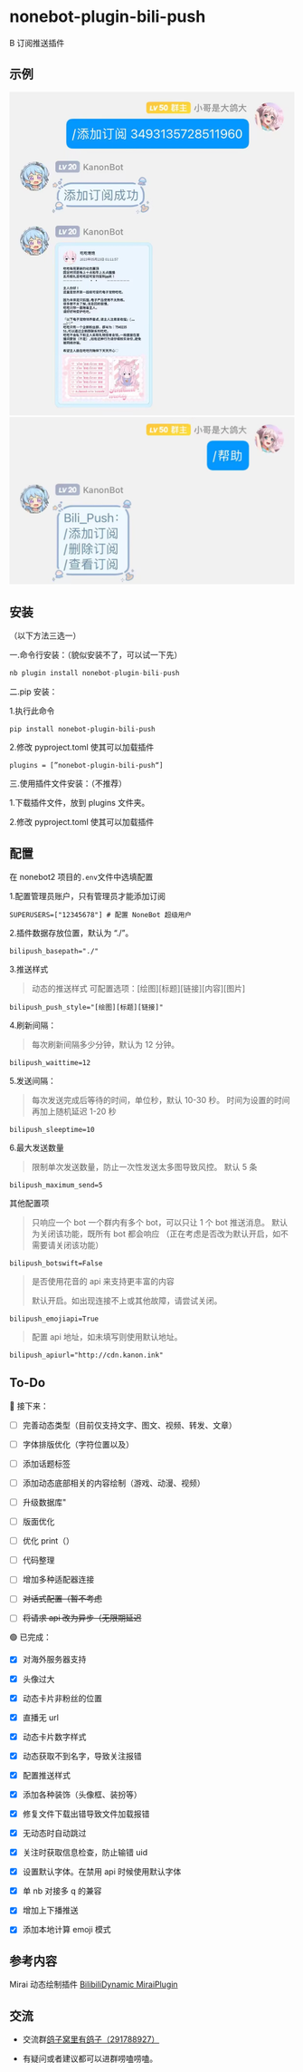 # nonebot-plugin-bili-push

B 订阅推送插件

## 示例

![输入图片描述](README_md_files/9cf89890-0952-11ee-8733-25d9c7397331.jpeg?v=1&type=image)
![输入图片描述](README_md_files/7fd7ee50-0952-11ee-8733-25d9c7397331.jpeg?v=1&type=image)

## 安装

（以下方法三选一）

一.命令行安装：（貌似安装不了，可以试一下先）

```python
nb plugin install nonebot-plugin-bili-push
```

二.pip 安装：

1.执行此命令

    pip install nonebot-plugin-bili-push

2.修改 pyproject.toml 使其可以加载插件

    plugins = [”nonebot-plugin-bili-push“]

三.使用插件文件安装：（不推荐）

1.下载插件文件，放到 plugins 文件夹。

2.修改 pyproject.toml 使其可以加载插件

## 配置

在 nonebot2 项目的`.env`文件中选填配置

1.配置管理员账户，只有管理员才能添加订阅

    SUPERUSERS=["12345678"] # 配置 NoneBot 超级用户

2.插件数据存放位置，默认为 “./”。

    bilipush_basepath="./"

3.推送样式

> 动态的推送样式
> 可配置选项：\[绘图]\[标题]\[链接]\[内容]\[图片]

    bilipush_push_style="[绘图][标题][链接]"

4.刷新间隔：

> 每次刷新间隔多少分钟，默认为 12 分钟。

    bilipush_waittime=12

5.发送间隔：

> 每次发送完成后等待的时间，单位秒，默认 10-30 秒。
> 时间为设置的时间再加上随机延迟 1-20 秒

    bilipush_sleeptime=10

6.最大发送数量

> 限制单次发送数量，防止一次性发送太多图导致风控。
> 默认 5 条

```
bilipush_maximum_send=5

```

其他配置项

> 只响应一个 bot
> 一个群内有多个 bot，可以只让 1 个 bot 推送消息。
> 默认为关闭该功能，既所有 bot 都会响应
> （正在考虑是否改为默认开启，如不需要请关闭该功能）

    bilipush_botswift=False

> 是否使用花音的 api 来支持更丰富的内容
>
> 默认开启。如出现连接不上或其他故障，请尝试关闭。

    bilipush_emojiapi=True

> 配置 api 地址，如未填写则使用默认地址。

    bilipush_apiurl="http://cdn.kanon.ink"

## To-Do

🔵 接下来：

- [ ] 完善动态类型（目前仅支持文字、图文、视频、转发、文章）

- [ ] 字体排版优化（字符位置以及）

- [ ] 添加话题标签

- [ ] 添加动态底部相关的内容绘制（游戏、动漫、视频）

- [ ] 升级数据库"

- [ ] 版面优化

- [ ] 优化 print（）

- [ ] 代码整理

- [ ] 增加多种适配器连接

- [ ] ~~对话式配置（暂不考虑~~

- [ ] ~~将请求 api 改为异步（无限期延迟~~

🟢 已完成：

- [x] 对海外服务器支持

- [x] 头像过大

- [x] 动态卡片非粉丝的位置

- [x] 直播无 url

- [x] 动态卡片数字样式

- [x] 动态获取不到名字，导致关注报错

- [x] 配置推送样式

- [x] 添加各种装饰（头像框、装扮等）

- [x] 修复文件下载出错导致文件加载报错

- [x] 无动态时自动跳过

- [x] 关注时获取信息检查，防止输错 uid

- [x] 设置默认字体。在禁用 api 时候使用默认字体

- [x] 单 nb 对接多 q 的兼容

- [x] 增加上下播推送

- [x] 添加本地计算 emoji 模式

## 参考内容

Mirai 动态绘制插件 [BilibiliDynamic MiraiPlugin](https://github.com/Colter23/bilibili-dynamic-mirai-plugin)

## 交流

- 交流群[鸽子窝里有鸽子（291788927）](https://qm.qq.com/cgi-bin/qm/qr?k=QhOk7Z2jaXBOnAFfRafEy9g5WoiETQhy&jump_from=webapi&authKey=fCvx/auG+QynlI8bcFNs4Csr2soR8UjzuwLqrDN9F8LDwJrwePKoe89psqpozg/m)

- 有疑问或者建议都可以进群唠嗑唠嗑。
